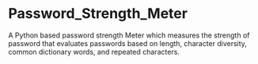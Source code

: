 # Password_Strength_Meter
A Python based password strength Meter which measures the strength of password that evaluates passwords based on length, character diversity, common dictionary words, and repeated characters.  
